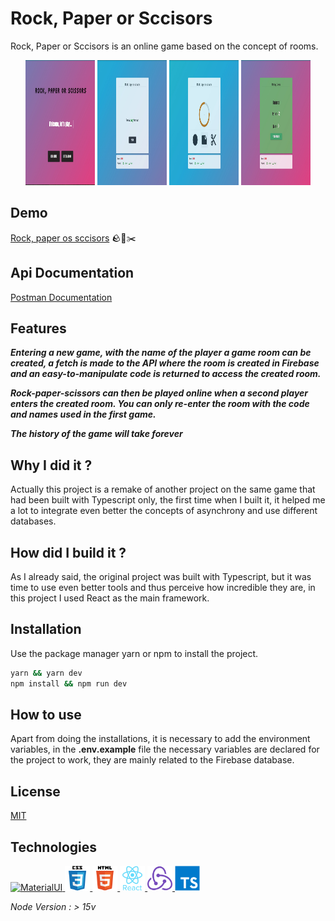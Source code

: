 # Rock, Paper or Sccisors

Rock, Paper or Sccisors is an online game based on the concept of rooms.

<p align="center" width="100%">
<img  src="https://raw.githubusercontent.com/ayrton08/Rock-Paper-or-Scissors-react-version-/main/public/1.jpeg" width="22%" height='200px'>
<img  src="https://raw.githubusercontent.com/ayrton08/Rock-Paper-or-Scissors-react-version-/main/public/2.jpeg" width="22%" height='200px'>
<img  src="https://raw.githubusercontent.com/ayrton08/Rock-Paper-or-Scissors-react-version-/main/public/3.jpeg" width="22%" height='200px'>
<img  src="https://raw.githubusercontent.com/ayrton08/Rock-Paper-or-Scissors-react-version-/main/public/4.jpeg" width="22%" height='200px'>
</p>

## Demo

[Rock, paper os sccisors](https://rock-paper-scissors-ayrton.vercel.app) 🪨🧻✂️

## Api Documentation

[Postman Documentation](https://documenter.getpostman.com/view/19402742/UyxkkRM3)

## Features

**_Entering a new game, with the name of the player a game room can be created, a fetch is made to the API where the room is created in Firebase and an easy-to-manipulate code is returned to access the created room._**

**_Rock-paper-scissors can then be played online when a second player enters the created room.
You can only re-enter the room with the code and names used in the first game._**

**_The history of the game will take forever_**

## Why I did it ?

Actually this project is a remake of another project on the same game that had been built with Typescript only, the first time when I built it, it helped me a lot to integrate even better the concepts of asynchrony and use different databases.

## How did I build it ?

As I already said, the original project was built with Typescript, but it was time to use even better tools and thus perceive how incredible they are, in this project I used React as the main framework.

## Installation

Use the package manager yarn or npm to install the project.

```bash
yarn && yarn dev
npm install && npm run dev
```

## How to use

Apart from doing the installations, it is necessary to add the environment variables, in the **.env.example** file the necessary variables are declared for the project to work, they are mainly related to the Firebase database.

## License

[MIT](https://choosealicense.com/licenses/mit/)

## Technologies

<p align="start"> 
<a href="https://mui.com/" target="_blank"> <img src="https://user-images.githubusercontent.com/58791994/181413029-2fa2600b-c7a5-4270-a09a-eac363e18077.png" alt="MaterialUI" width="40" height="40"/> </a> 
 <a href="https://www.w3schools.com/css/" target="_blank"> <img src="https://raw.githubusercontent.com/devicons/devicon/master/icons/css3/css3-original-wordmark.svg" alt="css3" width="40" height="40"/> </a> <a href="https://www.w3.org/html/" target="_blank"> <img src="https://raw.githubusercontent.com/devicons/devicon/master/icons/html5/html5-original-wordmark.svg" alt="html5" width="40" height="40"/> </a>
    <a href="https://reactjs.org/" target="_blank"> <img src="https://raw.githubusercontent.com/devicons/devicon/master/icons/react/react-original-wordmark.svg" alt="react" width="40" height="40"/> </a> 
     <a href="https://redux.js.org" target="_blank"> <img src="https://raw.githubusercontent.com/devicons/devicon/master/icons/redux/redux-original.svg" alt="redux" width="40" height="40"/> </a> 
     <a href="https://www.typescriptlang.org/" target="_blank"> <img src="https://raw.githubusercontent.com/devicons/devicon/master/icons/typescript/typescript-original.svg" alt="typescript" width="40" height="40"/> </a>
       
_Node Version : > 15v_
